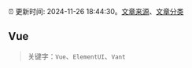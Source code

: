 :alarm_clock: 更新时间: 2024-11-26 18:44:30。[文章来源](/README.md)、[文章分类](/TAGS.md)

## Vue


> 关键字：`Vue`、`ElementUI`、`Vant`



